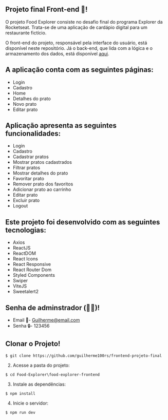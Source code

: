## Projeto final Front-end 🚀!
O projeto Food Explorer consiste no desafio final do programa Explorer da Rocketseat. Trata-se de uma aplicação de cardápio digital para um restaurante fictício.

O front-end do projeto, responsável pela interface do usuário, está disponível neste repositório. Já o back-end, que lida com a lógica e o armazenamento dos dados, está disponível [aqui](https://github.com/guilherme100rs/frontend-projeto-final).

## A aplicação conta com as seguintes páginas:

- Login
- Cadastro
- Home
- Detalhes do prato
- Novo prato
- Editar prato

## Aplicação apresenta as seguintes funcionalidades:

- Login
- Cadastro
- Cadastrar pratos
- Mostrar pratos cadastrados
- Filtrar pratos
- Mostrar detalhes do prato
- Favoritar prato
- Remover prato dos favoritos
- Adicionar prato ao carrinho
- Editar prato
- Excluir prato
- Logout

## Este projeto foi desenvolvido com as seguintes tecnologias:

- Axios
- ReactJS
- ReactDOM
- React Icons
- React Responsive
- React Router Dom
- Styled Components
- Swiper
- ViteJS
- Sweetalert2

## Senha de adminstrador (🧑‍💼)!
- Email 📧- Guilherme@email.com
- Senha 🔒-  123456

## Clonar o Projeto!


```
$ git clone https://github.com/guilherme100rs/frontend-projeto-final
```

2. Acesse a pasta do projeto:

```
$ cd Food-Explorer\food-explorer-frontend
```

3. Instale as dependências:

```
$ npm install
```

4. Inicie o servidor:

```
$ npm run dev
```
